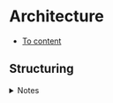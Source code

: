 # Architecture

- [To content](readme.md)

## Structuring
<details>
<summary>Notes</summary>

- get the entities
- get the properties and methods of entities
- figure out the proper data structure for entities
- figure out the relations between entities

</details>